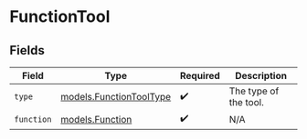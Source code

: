 # FunctionTool


## Fields

| Field                                                    | Type                                                     | Required                                                 | Description                                              |
| -------------------------------------------------------- | -------------------------------------------------------- | -------------------------------------------------------- | -------------------------------------------------------- |
| `type`                                                   | [models.FunctionToolType](../models/functiontooltype.md) | :heavy_check_mark:                                       | The type of the tool.                                    |
| `function`                                               | [models.Function](../models/function.md)                 | :heavy_check_mark:                                       | N/A                                                      |